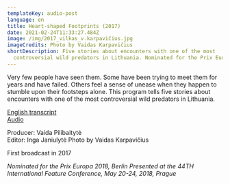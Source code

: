 ```yaml
---
templateKey: audio-post
language: en
title: Heart-shaped Footprints (2017)
date: 2021-02-24T11:33:27.484Z
image: /img/2017_vilkas_v.karpavičius.jpg
imageCredits: Photo by Vaidas Karpavičius
shortDescription: Five stories about encounters with one of the most
  controversial wild predators in Lithuania. Nominated for the Prix Europa 2018.
---
```

Very few people have seen them. Some have been trying to meet them for years and have failed. Others feel a sense of unease when they happen to stumble upon their footsteps alone. This program tells five stories about encounters with one of the most controversial wild predators in Lithuania.

[English transcript ](https://drive.google.com/file/d/1LyzPkvZC7LeP8zqrH7lfEItdcpz-J5qJ/view?usp=sharing)\
[Audio](https://www.lrt.lt/mediateka/irasas/1013679878/radijo-dokumentika-sirdies-formos-pedsakai)

Producer: Vaida Pilibaitytė \
Editor: Inga Janiulytė
Photo by Vaidas Karpavičius

First broadcast in 2017

*Nominated for the Prix Europa 2018, Berlin* 
*Presented at the 44TH International Feature Conference, May 20-24, 2018, Prague*